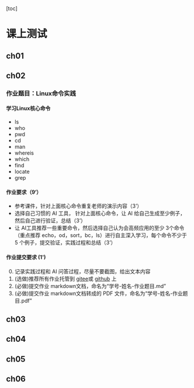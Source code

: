 [toc]

# 课上测试
## ch01
## ch02
### 作业题目：Linux命令实践
#### 学习Linux核心命令
-  ls
-  who
-  pwd
-  cd
-  man
-  whereis
-  which
-  find
-  locate
-  grep
#### 作业要求（9‘）
- 参考课件，针对上面核心命令重复老师的演示内容（3’）
- 选择自己习惯的 AI 工具， 针对上面核心命令，让 AI 给自己生成至少例子，然后自己进行验证，总结（3’）
- 让 AI工具推荐一些重要命令，然后选择自己认为会高频应用的至少 3个命令（重点推荐 echo，od，sort，bc，ls）进行自主深入学习，每个命令不少于 5 个例子，提交验证，实践过程和总结（3’）
#### 作业提交要求 (1')
0. 记录实践过程和 AI 问答过程，尽量不要截图，给出文本内容
1. (选做)推荐所有作业托管到 [gitee](https://gitee.com/)或 [github](https://github.com/) 上
2. (必做)提交作业 markdown文档，命名为“学号-姓名-作业题目.md”
3. (必做)提交作业 markdown文档转成的 PDF 文件，命名为“学号-姓名-作业题目.pdf”

## ch03
## ch04
## ch05
## ch06